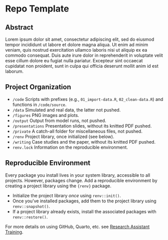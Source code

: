 # Repo Template

## Abstract

Lorem ipsum dolor sit amet, consectetur adipiscing elit, sed do eiusmod
tempor incididunt ut labore et dolore magna aliqua. Ut enim ad minim
veniam, quis nostrud exercitation ullamco laboris nisi ut aliquip ex ea
commodo consequat. Duis aute irure dolor in reprehenderit in voluptate
velit esse cillum dolore eu fugiat nulla pariatur. Excepteur sint
occaecat cupidatat non proident, sunt in culpa qui officia deserunt
mollit anim id est laborum.

## Project Organization

- `/code` Scripts with prefixes (e.g., `01_import-data.R`,
  `02_clean-data.R`) and functions in `/code/source`.
- `/data` Simulated and real data, the latter not pushed.
- `/figures` PNG images and plots.
- `/output` Output from model runs, not pushed.
- `/presentations` Presentation slides, without its knitted PDF pushed.
- `/private` A catch-all folder for miscellaneous files, not pushed.
- `/renv` Project library, once initialized (see below).
- `/writing` Case studies and the paper, without its knitted PDF pushed.
- `renv.lock` Information on the reproducible environment.

## Reproducible Environment

Every package you install lives in your system library, accessible to
all projects. However, packages change. Add a reproducible environment
by creating a project library using the `{renv}` package.

- Initialize the project library *once* using `renv::init()`.
- Once you’ve installed packages, add them to the project library using
  `renv::snapshot()`.
- If a project library already exists, install the associated packages
  with `renv::restore()`.

For more details on using GitHub, Quarto, etc. see [Research Assistant
Training](https://github.com/marcdotson/ra-training).
